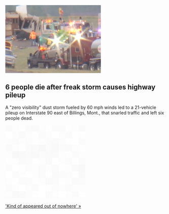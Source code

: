 
![6 people die after freak storm causes highway pileup](./20220716115856.png)
## 6 people die after freak storm causes highway pileup

A "zero visibility" dust storm fueled by 60 mph winds led to a 21-vehicle pileup on Interstate 90 east of Billings, Mont., that snarled traffic and left six people dead.

![pic](../square_bg.png)

['Kind of appeared out of nowhere' »](https://www.yahoo.com/news/mass-casualty-vehicle-pileup-montana-014626740.html)
